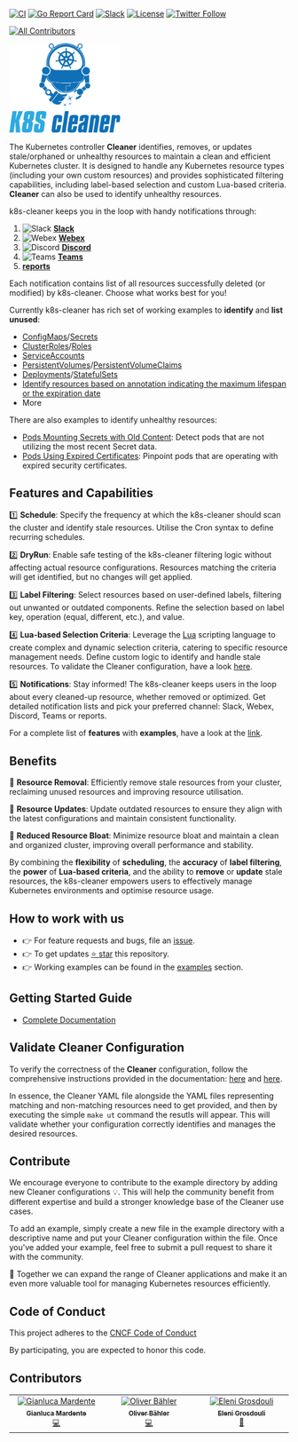 
[![CI](https://github.com/gianlucam76/k8s-cleaner/actions/workflows/main.yaml/badge.svg)](https://github.com/gianlucam76/k8s-cleaner/actions)
[![Go Report Card](https://goreportcard.com/badge/github.com/gianlucam76/k8s-cleaner)](https://goreportcard.com/report/github.com/gianlucam76/k8s-cleaner)
[![Slack](https://img.shields.io/badge/join%20slack-%23projectsveltos-brighteen)](https://join.slack.com/t/projectsveltos/shared_invite/zt-1hraownbr-W8NTs6LTimxLPB8Erj8Q6Q)
[![License](https://img.shields.io/badge/license-Apache-blue.svg)](LICENSE)
[![Twitter Follow](https://img.shields.io/twitter/follow/projectsveltos?style=social)](https://twitter.com/projectsveltos)
<!-- ALL-CONTRIBUTORS-BADGE:START - Do not remove or modify this section -->
[![All Contributors](https://img.shields.io/badge/all_contributors-3-orange.svg?style=flat-square)](#contributors-)
<!-- ALL-CONTRIBUTORS-BADGE:END -->

<img src="https://raw.githubusercontent.com/gianlucam76/k8s-cleaner/main/assets/logo.png" width="200">

The Kubernetes controller __Cleaner__ identifies, removes, or updates stale/orphaned or unhealthy resources to maintain a clean and efficient Kubernetes cluster. It is designed to handle any Kubernetes resource types (including your own custom resources) and provides sophisticated filtering capabilities, including label-based selection and custom Lua-based criteria.
__Cleaner__ can also be used to identify unhealthy resources.

k8s-cleaner keeps you in the loop with handy notifications through:

1. <img src="assets/slack_logo.png" alt="Slack" width="30" />  [__Slack__](#slack-notification)
2. <img src="assets/webex_logo.png" alt="Webex" width="30" />  [__Webex__](#webex-notifications)
3. <img src="assets/discord_logo.png" alt="Discord" width="30" />  [__Discord__](#discord-notifications)
3. <img src="assets/teams_logo.svg" alt="Teams" width="30" />  [__Teams__](#teams-notifications)
4.  [__reports__](#cleaner-report)
  
Each notification contains list of all resources successfully deleted (or modified) by k8s-cleaner. Choose what works best for you!

Currently k8s-cleaner has rich set of working examples to **identify** and **list** **unused**:

- [ConfigMaps](https://github.com/gianlucam76/k8s-cleaner/tree/main/examples-unused-resources/configmaps)/[Secrets](https://github.com/gianlucam76/k8s-cleaner/tree/main/examples-unused-resources/secrets)
- [ClusterRoles](https://github.com/gianlucam76/k8s-cleaner/tree/main/examples-unused-resources/clusterroles)/[Roles](https://github.com/gianlucam76/k8s-cleaner/tree/main/examples-unused-resources/roles)
- [ServiceAccounts](https://github.com/gianlucam76/k8s-cleaner/tree/main/examples-unused-resources/service-accounts)
- [PersistentVolumes](https://github.com/gianlucam76/k8s-cleaner/tree/main/examples-unused-resources/persistent-volumes)/[PersistentVolumeClaims](https://github.com/gianlucam76/k8s-cleaner/tree/main/examples-unused-resources/persistent-volume-claims)
- [Deployments](https://github.com/gianlucam76/k8s-cleaner/tree/main/examples-unused-resources/deployments)/[StatefulSets](https://github.com/gianlucam76/k8s-cleaner/tree/main/examples-unused-resources/stateful-sets)
- [Identify resources based on annotation indicating the maximum lifespan or the expiration date](https://github.com/gianlucam76/k8s-cleaner/tree/main/examples-unused-resources/time_based_delete)
- More

There are also examples to identify unhealthy resources:

  - [Pods Mounting Secrets with Old Content](https://github.com/gianlucam76/k8s-cleaner/tree/main/examples-unhealthy-resources/pod-with-outdated-secrets): Detect pods that are not utilizing the most recent Secret data.
  - [Pods Using Expired Certificates](https://github.com/gianlucam76/k8s-cleaner/tree/main/examples-unhealthy-resources/pod-with-expired-certificates): Pinpoint pods that are operating with expired security certificates.

## Features and Capabilities

1️⃣ **Schedule**: Specify the frequency at which the k8s-cleaner should scan the cluster and identify stale resources. Utilise the Cron syntax to define recurring schedules.

2️⃣ **DryRun**: Enable safe testing of the k8s-cleaner filtering logic without affecting actual resource configurations. Resources matching the criteria will get identified, but no changes will get applied.

3️⃣ **Label Filtering**: Select resources based on user-defined labels, filtering out unwanted or outdated components. Refine the selection based on label key, operation (equal, different, etc.), and value.

4️⃣ **Lua-based Selection Criteria**: Leverage the [Lua](https://lua.org/) scripting language to create complex and dynamic selection criteria, catering to specific resource management needs. Define custom logic to identify and handle stale resources. To validate the Cleaner configuration, have a look [here](#validate-the-cleaner-configuration).

5️⃣ **Notifications**: Stay informed! The k8s-cleaner keeps users in the loop about every cleaned-up resource, whether removed or optimized. Get detailed notification lists and pick your preferred channel: Slack, Webex, Discord, Teams or reports.

For a complete list of **features** with **examples**, have a look at the [link](https://gianlucam76.github.io/k8s-cleaner/getting_started/features/dryrun/dryrun/).

## Benefits

💪 **Resource Removal**: Efficiently remove stale resources from your cluster, reclaiming unused resources and improving resource utilisation.

💪 **Resource Updates**: Update outdated resources to ensure they align with the latest configurations and maintain consistent functionality.

💪 **Reduced Resource Bloat**: Minimize resource bloat and maintain a clean and organized cluster, improving overall performance and stability.

By combining the **flexibility** of **scheduling**, the **accuracy** of **label filtering**, the **power** of **Lua-based criteria**, and the ability to **remove** or **update** stale resources, the k8s-cleaner empowers users to effectively manage Kubernetes environments and optimise resource usage.

## How to work with us

- 👉 For feature requests and bugs, file an [issue](https://github.com/gianlucam76/k8s-cleaner/issues).
- 👉 To get updates [⭐️ star](https://github.com/gianlucam76/k8s-cleaner/stargazers) this repository.
- 👉 Working examples can be found in the [examples](https://github.com/gianlucam76/k8s-cleaner/tree/main/examples-unused-resources) section.

## Getting Started Guide
- [Complete Documentation](http://k8scleaner.projectsveltos.io/)

## Validate Cleaner Configuration 

To verify the correctness of the __Cleaner__ configuration, follow the comprehensive instructions provided in the documentation: [here](https://github.com/gianlucam76/k8s-cleaner/blob/main/internal/controller/executor/validate_transform/README.md) and [here](https://github.com/gianlucam76/k8s-cleaner/blob/main/internal/controller/executor/validate_transform/README.md).

In essence, the Cleaner YAML file alongside the YAML files representing matching and non-matching resources need to get provided, and then by executing the simple ```make ut``` command the resutls will appear. This will validate whether your configuration correctly identifies and manages the desired resources.

## Contribute

We encourage everyone to contribute to the example directory by adding new Cleaner configurations 💡. This will help the community benefit from different expertise and build a stronger knowledge base of the Cleaner use cases.

To add an example, simply create a new file in the example directory with a descriptive name and put your Cleaner configuration within the file. Once you've added your example, feel free to submit a pull request to share it with the community.

🤝 Together we can expand the range of Cleaner applications and make it an even more valuable tool for managing Kubernetes resources efficiently.

## Code of Conduct

This project adheres to the [CNCF Code of Conduct](https://github.com/cncf/foundation/blob/master/code-of-conduct.md)

By participating, you are expected to honor this code.

## Contributors

<!-- ALL-CONTRIBUTORS-LIST:START - Do not remove or modify this section -->
<!-- prettier-ignore-start -->
<!-- markdownlint-disable -->
<table>
  <tbody>
    <tr>
      <td align="center" valign="top" width="14.28%"><a href="https://projectsveltos.github.io/sveltos/"><img src="https://avatars.githubusercontent.com/u/52940363?v=4?s=100" width="100px;" alt="Gianluca Mardente"/><br /><sub><b>Gianluca Mardente</b></sub></a><br /><a href="https://github.com/gianlucam76/k8s-cleaner/commits?author=gianlucam76" title="Code">💻</a></td>
      <td align="center" valign="top" width="14.28%"><a href="https://keybase.io/oliverbaehler"><img src="https://avatars.githubusercontent.com/u/26610571?v=4?s=100" width="100px;" alt="Oliver Bähler"/><br /><sub><b>Oliver Bähler</b></sub></a><br /><a href="https://github.com/gianlucam76/k8s-cleaner/commits?author=oliverbaehler" title="Code">💻</a></td>
      <td align="center" valign="top" width="14.28%"><a href="https://github.com/egrosdou01"><img src="https://avatars.githubusercontent.com/u/147995681?v=4?s=100" width="100px;" alt="Eleni Grosdouli"/><br /><sub><b>Eleni Grosdouli</b></sub></a><br /><a href="https://github.com/gianlucam76/k8s-cleaner/commits?author=egrosdou01" title="Documentation">📖</a></td>
    </tr>
  </tbody>
</table>

<!-- markdownlint-restore -->
<!-- prettier-ignore-end -->

<!-- ALL-CONTRIBUTORS-LIST:END -->
<!-- prettier-ignore-start -->
<!-- markdownlint-disable -->

<!-- markdownlint-restore -->
<!-- prettier-ignore-end -->

<!-- ALL-CONTRIBUTORS-LIST:END -->


